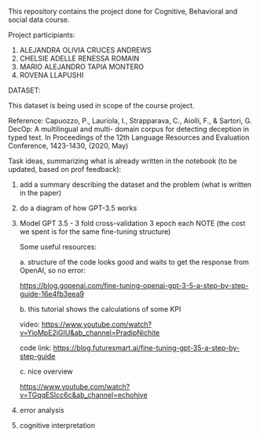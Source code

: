 This repository contains the project done for Cognitive, Behavioral and social data course. 

Project participiants:

1. ALEJANDRA OLIVIA CRUCES ANDREWS
2. CHELSIE ADELLE RENESSA ROMAIN
3. MARIO ALEJANDRO TAPIA MONTERO
4. ROVENA LLAPUSHI

DATASET:

This dataset is being used in scope of the course project. 


Reference: Capuozzo, P., Lauriola, I., Strapparava, C., Aiolli, F., & Sartori, G. DecOp: A multilingual and multi-
domain corpus for detecting deception in typed text. In Proceedings of the 12th Language Resources and Evaluation Conference, 1423-1430, (2020, May)



Task ideas, summarizing what is already written in the notebook (to be updated, based on prof feedback):   

1. add a summary describing the dataset and the problem (what is written in the paper)
2. do a diagram of how GPT-3.5 works
3. Model GPT 3.5 - 3 fold cross-validation 3 epoch each NOTE (the cost we spent is for the same fine-tuning structure)
   
   Some useful resources:
   
   a. structure of the code looks good and waits to get the response from OpenAI, so no error:
   
   https://blog.gopenai.com/fine-tuning-openai-gpt-3-5-a-step-by-step-guide-16e4fb3eea9
   
   b. this tutorial shows the calculations of some KPI
   
     video: https://www.youtube.com/watch?v=YioMpE2jGIU&ab_channel=PradipNichite
   
     code link: https://blog.futuresmart.ai/fine-tuning-gpt-35-a-step-by-step-guide
   
   c. nice overview
   
      https://www.youtube.com/watch?v=TGqqESIcc6c&ab_channel=echohive
   
5. error analysis  
6. cognitive interpretation
